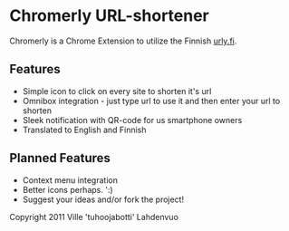 Chromerly URL-shortener
=======================
Chromerly is a Chrome Extension to utilize the Finnish [urly.fi](http://urly.fi/).

Features
--------
* Simple icon to click on every site to shorten it's url
* Omnibox integration - just type url to use it and then enter your url to shorten
* Sleek notification with QR-code for us smartphone owners
* Translated to English and Finnish

Planned Features
----------------
* Context menu integration
* Better icons perhaps. ':)
* Suggest your ideas and/or fork the project!

Copyright 2011 Ville 'tuhoojabotti' Lahdenvuo